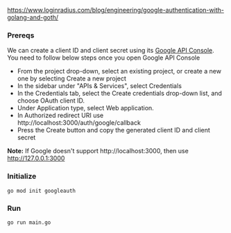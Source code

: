 https://www.loginradius.com/blog/engineering/google-authentication-with-golang-and-goth/

### Prereqs

We can create a client ID and client secret using its [Google API Console](https://console.cloud.google.com/apis/dashboard). You need to follow below steps once you open Google API Console

* From the project drop-down, select an existing project, or create a new one by selecting Create a new project
* In the sidebar under "APIs & Services", select Credentials
* In the Credentials tab, select the Create credentials drop-down list, and choose OAuth client ID.
* Under Application type, select Web application.
* In Authorized redirect URI use http://localhost:3000/auth/google/callback
* Press the Create button and copy the generated client ID and client secret

**Note:** If Google doesn't support http://localhost:3000, then use http://127.0.0.1:3000

### Initialize

```
go mod init googleauth

```

### Run

```
go run main.go
```
